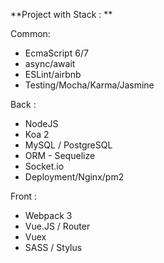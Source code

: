 **Project with Stack : **

Common: 

- EcmaScript 6/7
- async/await
- ESLint/airbnb
- Testing/Mocha/Karma/Jasmine

Back :

- NodeJS
- Koa 2 
- MySQL /  PostgreSQL
- ORM  - Sequelize
- Socket.io
- Deployment/Nginx/pm2

Front : 

- Webpack 3
- Vue.JS / Router
- Vuex
- SASS / Stylus
